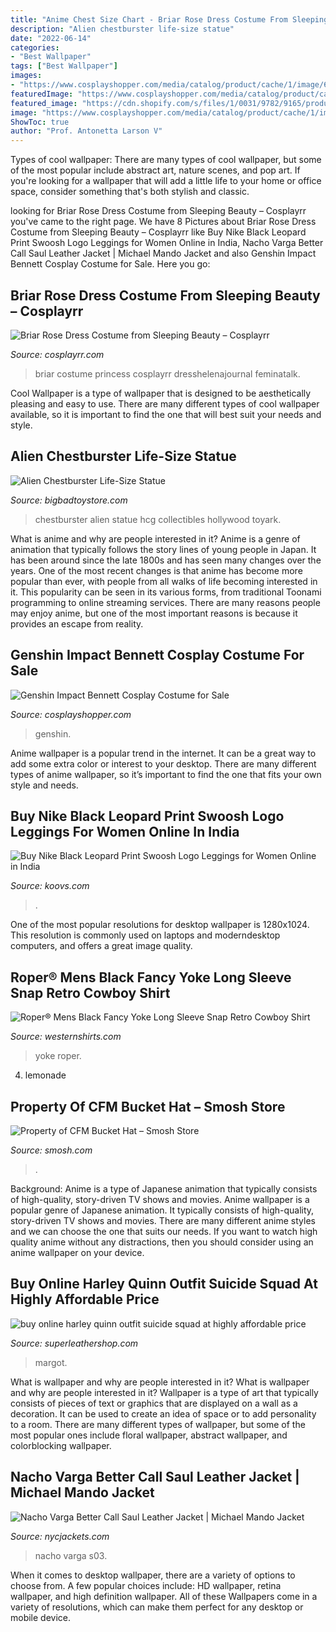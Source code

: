 ```yaml
---
title: "Anime Chest Size Chart - Briar Rose Dress Costume From Sleeping Beauty – Cosplayrr"
description: "Alien chestburster life-size statue"
date: "2022-06-14"
categories:
- "Best Wallpaper"
tags: ["Best Wallpaper"]
images:
- "https://www.cosplayshopper.com/media/catalog/product/cache/1/image/650x/d9e1aab3ff6d4b19f6110704db2ea214/C/O/COS-029_03_139.jpg"
featuredImage: "https://www.cosplayshopper.com/media/catalog/product/cache/1/image/650x/d9e1aab3ff6d4b19f6110704db2ea214/C/O/COS-029_03_139.jpg"
featured_image: "https://cdn.shopify.com/s/files/1/0031/9782/9165/products/Aurora_dress_Sleeping_beauty_Briar_Rose_1200x1200.jpg?v=1557906238"
image: "https://www.cosplayshopper.com/media/catalog/product/cache/1/image/650x/d9e1aab3ff6d4b19f6110704db2ea214/C/O/COS-029_03_139.jpg"
ShowToc: true
author: "Prof. Antonetta Larson V"
---
```



Types of cool wallpaper:
There are many types of cool wallpaper, but some of the most popular include abstract art, nature scenes, and pop art. If you're looking for a wallpaper that will add a little life to your home or office space, consider something that's both stylish and classic.

	

		
looking for Briar Rose Dress Costume from Sleeping Beauty – Cosplayrr you've came to the right page. We have 8 Pictures about Briar Rose Dress Costume from Sleeping Beauty – Cosplayrr like Buy Nike Black Leopard Print Swoosh Logo Leggings for Women Online in India, Nacho Varga Better Call Saul Leather Jacket | Michael Mando Jacket and also Genshin Impact Bennett Cosplay Costume for Sale. Here you go:
		
    
## Briar Rose Dress Costume From Sleeping Beauty – Cosplayrr

<img loading=lazy src="https://cdn.shopify.com/s/files/1/0031/9782/9165/products/Aurora_dress_Sleeping_beauty_Briar_Rose_1200x1200.jpg?v=1557906238" onerror="this.onerror=null;this.src='https://tse4.mm.bing.net/th?id=OIP.wbP7NMSQ1vkMH_Iu2iKhcAHaO9&amp;pid=15.1';" alt="Briar Rose Dress Costume from Sleeping Beauty – Cosplayrr">

_Source: cosplayrr.com_

>briar costume princess cosplayrr dresshelenajournal feminatalk. 

	

Cool Wallpaper is a type of wallpaper that is designed to be aesthetically pleasing and easy to use. There are many different types of cool wallpaper available, so it is important to find the one that will best suit your needs and style.

    
## Alien Chestburster Life-Size Statue

<img loading=lazy src="https://aa1a5178aef33568e9c4-a77ea51e8d8892c1eb8348eb6b3663f6.ssl.cf5.rackcdn.com/p/full/3f9358bf-f576-4eb0-8c86-9301fc79a138.jpg" onerror="this.onerror=null;this.src='https://tse1.mm.bing.net/th?id=OIP.RHGqOLjnTrvYUJuJbXU1ZAAAAA&amp;pid=15.1';" alt="Alien Chestburster Life-Size Statue">

_Source: bigbadtoystore.com_

>chestburster alien statue hcg collectibles hollywood toyark. 

	

What is anime and why are people interested in it?
Anime is a genre of animation that typically follows the story lines of young people in Japan. It has been around since the late 1800s and has seen many changes over the years. One of the most recent changes is that anime has become more popular than ever, with people from all walks of life becoming interested in it. This popularity can be seen in its various forms, from traditional Toonami programming to online streaming services. There are many reasons people may enjoy anime, but one of the most important reasons is because it provides an escape from reality.

    
## Genshin Impact Bennett Cosplay Costume For Sale

<img loading=lazy src="https://www.cosplayshopper.com/media/catalog/product/cache/1/image/650x/d9e1aab3ff6d4b19f6110704db2ea214/C/O/COS-029_03_139.jpg" onerror="this.onerror=null;this.src='https://tse2.mm.bing.net/th?id=OIP.DJCm3cb3Wt2m46_ziB-0rgHaJ1&amp;pid=15.1';" alt="Genshin Impact Bennett Cosplay Costume for Sale">

_Source: cosplayshopper.com_

>genshin. 

	

Anime wallpaper is a popular trend in the internet. It can be a great way to add some extra color or interest to your desktop. There are many different types of anime wallpaper, so it’s important to find the one that fits your own style and needs.

    
## Buy Nike Black Leopard Print Swoosh Logo Leggings For Women Online In India

<img loading=lazy src="https://product.koovs.com/123189_361aa9626b9dea8fc81a5ee37161f0c1.jpg" onerror="this.onerror=null;this.src='https://tse2.mm.bing.net/th?id=OIP.JpjMnVIp_Kr5BLXIPDnS2AHaJ4&amp;pid=15.1';" alt="Buy Nike Black Leopard Print Swoosh Logo Leggings for Women Online in India">

_Source: koovs.com_

>. 

	

One of the most popular resolutions for desktop wallpaper is 1280x1024. This resolution is commonly used on laptops and moderndesktop computers, and offers a great image quality.

    
## Roper® Mens Black Fancy Yoke Long Sleeve Snap Retro Cowboy Shirt

<img loading=lazy src="https://www.westernshirts.com/media/catalog/product/cache/1/image/9df78eab33525d08d6e5fb8d27136e95/r/o/roper-mens-black-fancy-yoke-ls-pearl-snap-cowboy-shirt-b.jpg" onerror="this.onerror=null;this.src='https://tse4.mm.bing.net/th?id=OIP.t3eYkTkGeC7h4mc-uJ95iAHaKk&amp;pid=15.1';" alt="Roper® Mens Black Fancy Yoke Long Sleeve Snap Retro Cowboy Shirt">

_Source: westernshirts.com_

>yoke roper. 

	

4. lemonade 

    
## Property Of CFM Bucket Hat – Smosh Store

<img loading=lazy src="https://cdn.shopify.com/s/files/1/0045/3017/6086/products/Shayne-CFM-Hat-03_1200x1200.jpg?v=1595977860" onerror="this.onerror=null;this.src='https://tse1.mm.bing.net/th?id=OIP.BKvcMyh6ySX6eG30gIq3sgHaLH&amp;pid=15.1';" alt="Property of CFM Bucket Hat – Smosh Store">

_Source: smosh.com_

>. 

	

Background: Anime is a type of Japanese animation that typically consists of high-quality, story-driven TV shows and movies.
Anime wallpaper is a popular genre of Japanese animation. It typically consists of high-quality, story-driven TV shows and movies. There are many different anime styles and we can choose the one that suits our needs. If you want to watch high quality anime without any distractions, then you should consider using an anime wallpaper on your device.

    
## Buy Online Harley Quinn Outfit Suicide Squad At Highly Affordable Price

<img loading=lazy src="http://superleathershop.com/wp-content/uploads/2017/10/suicide-squad-margot-robbie-harley-quinn_SLS-684x1024.png" onerror="this.onerror=null;this.src='https://tse1.mm.bing.net/th?id=OIP.f50wVWfKBfqto12Arj5LkgHaLF&amp;pid=15.1';" alt="buy online harley quinn outfit suicide squad at highly affordable price">

_Source: superleathershop.com_

>margot. 

	

What is wallpaper and why are people interested in it?
What is wallpaper and why are people interested in it?
Wallpaper is a type of art that typically consists of pieces of text or graphics that are displayed on a wall as a decoration. It can be used to create an idea of space or to add personality to a room. There are many different types of wallpaper, but some of the most popular ones include floral wallpaper, abstract wallpaper, and colorblocking wallpaper.

    
## Nacho Varga Better Call Saul Leather Jacket | Michael Mando Jacket

<img loading=lazy src="https://www.nycjackets.com/wp-content/uploads/2020/04/Nacho-Varga-Better-Call-Saul-Leather-Jacket-1-510x600.jpg" onerror="this.onerror=null;this.src='https://tse4.mm.bing.net/th?id=OIP.Fhzy-ZmrU9_JrI-roNyLKAHaIt&amp;pid=15.1';" alt="Nacho Varga Better Call Saul Leather Jacket | Michael Mando Jacket">

_Source: nycjackets.com_

>nacho varga s03. 

	

When it comes to desktop wallpaper, there are a variety of options to choose from. A few popular choices include: HD wallpaper, retina wallpaper, and high definition wallpaper. All of these Wallpapers come in a variety of resolutions, which can make them perfect for any desktop or mobile device. 

